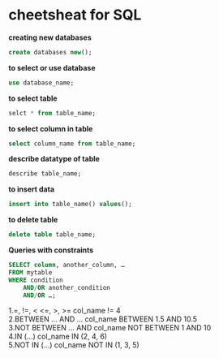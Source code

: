 # cheetsheat for  SQL 

**creating new databases**

```sql
create databases new();
```
**to select or use database**
```sql
use database_name;
```
**to select table**
```sql
selct * from table_name;
```
**to select column in table**
```sql
select column_name from table_name;
```

**describe datatype of table**
```sql
describe table_name;
```
**to insert data**
```sql
insert into table_name() values();
```
**to delete table**
```sql
delete table table_name;
```
**Queries with constraints**
```sql
SELECT column, another_column, …
FROM mytable
WHERE condition
    AND/OR another_condition
    AND/OR …;
```   

 1.=, !=, < <=, >, >=   col_name != 4<br>
 2.BETWEEN … AND …      col_name BETWEEN 1.5 AND 10.5<br>
 3.NOT BETWEEN … AND    col_name NOT BETWEEN 1 AND 10<br>
 4.IN (…)	              col_name IN (2, 4, 6)<br>
 5.NOT IN (…)           col_name NOT IN (1, 3, 5)<br>

